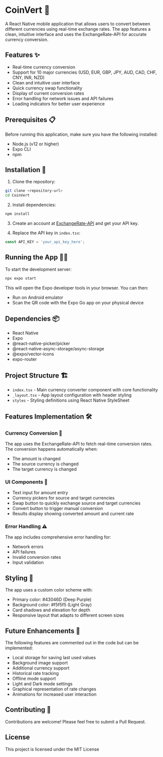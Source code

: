 # CoinVert 💱

A React Native mobile application that allows users to convert between different currencies using real-time exchange rates. The app features a clean, intuitive interface and uses the ExchangeRate-API for accurate currency conversion.

## Features ✨ 

- Real-time currency conversion
- Support for 10 major currencies (USD, EUR, GBP, JPY, AUD, CAD, CHF, CNY, INR, NZD)
- Clean and intuitive user interface
- Quick currency swap functionality
- Display of current conversion rates
- Error handling for network issues and API failures
- Loading indicators for better user experience

## Prerequisites 📋

Before running this application, make sure you have the following installed:
- Node.js (v12 or higher)
- Expo CLI
- npm

## Installation 🔧

1. Clone the repository:
```bash
git clone <repository-url>
cd CoinVert
```

2. Install dependencies:
```bash
npm install
```

3. Create an account at [ExchangeRate-API](https://www.exchangerate-api.com/) and get your API key.

4. Replace the API key in `index.tsx`:
```typescript
const API_KEY = 'your_api_key_here';
```

## Running the App 🏃‍♂️

To start the development server:

```bash
npx expo start
```

This will open the Expo developer tools in your browser. You can then:
- Run on Android emulator
- Scan the QR code with the Expo Go app on your physical device

## Dependencies 📦

- React Native
- Expo
- @react-native-picker/picker
- @react-native-async-storage/async-storage
- @expo/vector-icons
- expo-router

## Project Structure 🏗️

- `index.tsx` - Main currency converter component with core functionality
- `_layout.tsx` - App layout configuration with header styling
- `styles` - Styling definitions using React Native StyleSheet

## Features Implementation 🛠️ 

### Currency Conversion 💸
The app uses the ExchangeRate-API to fetch real-time conversion rates. The conversion happens automatically when:
- The amount is changed
- The source currency is changed
- The target currency is changed

### UI Components 📱
- Text input for amount entry
- Currency pickers for source and target currencies
- Swap button to quickly exchange source and target currencies
- Convert button to trigger manual conversion
- Results display showing converted amount and current rate

### Error Handling ⚠️
The app includes comprehensive error handling for:
- Network errors
- API failures
- Invalid conversion rates
- Input validation

## Styling 🎨

The app uses a custom color scheme with:
- Primary color: #43046D (Deep Purple)
- Background color: #f5f5f5 (Light Gray)
- Card shadows and elevation for depth
- Responsive layout that adapts to different screen sizes

## Future Enhancements 🚀

The following features are commented out in the code but can be implemented:
- Local storage for saving last used values
- Background image support
- Additional currency support
- Historical rate tracking
- Offline mode support
- Light and Dark mode settings
- Graphical representation of rate changes
- Animations for increased user interaction

## Contributing 🤝

Contributions are welcome! Please feel free to submit a Pull Request.

## License

This project is licensed under the MIT License